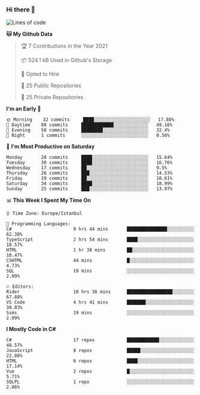 ### Hi there 👋

<!--START_SECTION:waka-->
![Lines of code](https://img.shields.io/badge/From%20Hello%20World%20I%27ve%20Written-5.4%20million%20lines%20of%20code-blue)

**🐱 My Github Data** 

> 🏆 7 Contributions in the Year 2021
 > 
> 📦 524.1 kB Used in Github's Storage 
 > 
> 💼 Opted to Hire
 > 
> 📜 25 Public Repositories 
 > 
> 🔑 25 Private Repositories  
 > 
**I'm an Early 🐤** 

```text
🌞 Morning    32 commits     ████░░░░░░░░░░░░░░░░░░░░░   17.88% 
🌆 Daytime    88 commits     ████████████░░░░░░░░░░░░░   49.16% 
🌃 Evening    58 commits     ████████░░░░░░░░░░░░░░░░░   32.4% 
🌙 Night      1 commits      ░░░░░░░░░░░░░░░░░░░░░░░░░   0.56%

```
📅 **I'm Most Productive on Saturday** 

```text
Monday       28 commits     ████░░░░░░░░░░░░░░░░░░░░░   15.64% 
Tuesday      30 commits     ████░░░░░░░░░░░░░░░░░░░░░   16.76% 
Wednesday    17 commits     ██░░░░░░░░░░░░░░░░░░░░░░░   9.5% 
Thursday     26 commits     ███░░░░░░░░░░░░░░░░░░░░░░   14.53% 
Friday       19 commits     ██░░░░░░░░░░░░░░░░░░░░░░░   10.61% 
Saturday     34 commits     ████░░░░░░░░░░░░░░░░░░░░░   18.99% 
Sunday       25 commits     ███░░░░░░░░░░░░░░░░░░░░░░   13.97%

```


📊 **This Week I Spent My Time On** 

```text
⌚︎ Time Zone: Europe/Istanbul

💬 Programming Languages: 
C#                       9 hrs 44 mins       ███████████████░░░░░░░░░░   62.38% 
TypeScript               2 hrs 54 mins       ████░░░░░░░░░░░░░░░░░░░░░   18.57% 
HTML                     1 hr 38 mins        ██░░░░░░░░░░░░░░░░░░░░░░░   10.47% 
CSHTML                   44 mins             █░░░░░░░░░░░░░░░░░░░░░░░░   4.73% 
SQL                      19 mins             ░░░░░░░░░░░░░░░░░░░░░░░░░   2.09%

🔥 Editors: 
Rider                    10 hrs 36 mins      █████████████████░░░░░░░░   67.88% 
VS Code                  4 hrs 41 mins       ███████░░░░░░░░░░░░░░░░░░   30.03% 
Ssms                     19 mins             ░░░░░░░░░░░░░░░░░░░░░░░░░   2.09%

```

**I Mostly Code in C#** 

```text
C#                       17 repos            ████████████░░░░░░░░░░░░░   48.57% 
JavaScript               8 repos             █████░░░░░░░░░░░░░░░░░░░░   22.86% 
HTML                     6 repos             ████░░░░░░░░░░░░░░░░░░░░░   17.14% 
Vue                      2 repos             █░░░░░░░░░░░░░░░░░░░░░░░░   5.71% 
SQLPL                    1 repo              ░░░░░░░░░░░░░░░░░░░░░░░░░   2.86%

```



<!--END_SECTION:waka-->

<!--
**ebubekirdinc/ebubekirdinc** is a ✨ _special_ ✨ repository because its `README.md` (this file) appears on your GitHub profile.

Here are some ideas to get you started:

- 🔭 I’m currently working on ...
- 🌱 I’m currently learning ...
- 👯 I’m looking to collaborate on ...
- 🤔 I’m looking for help with ...
- 💬 Ask me about ...
- 📫 How to reach me: ...
- 😄 Pronouns: ...
- ⚡ Fun fact: ...
-->
